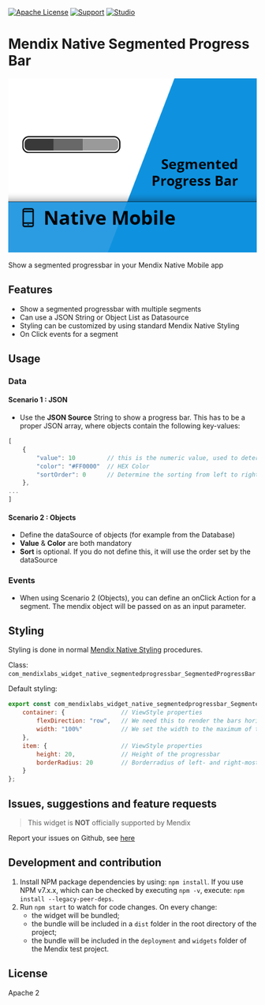 [![Apache License](https://img.shields.io/badge/license-Apache%202.0-orange.svg)](http://www.apache.org/licenses/LICENSE-2.0)
[![Support](https://img.shields.io/badge/Support-Community%20(no%20active%20support)-orange.svg)](https://docs.mendix.com/developerportal/app-store/app-store-content-support)
[![Studio](https://img.shields.io/badge/Studio%20version-9.0%2B-blue.svg)](https://appstore.home.mendix.com/link/modeler/)

# Mendix Native Segmented Progress Bar

![AppStoreIcon](/assets/AppStoreIcon.png)

Show a segmented progressbar in your Mendix Native Mobile app

## Features

- Show a segmented progressbar with multiple segments
- Can use a JSON String or Object List as Datasource
- Styling can be customized by using standard Mendix Native Styling
- On Click events for a segment

## Usage

### Data
#### Scenario 1 : JSON

- Use the **JSON Source** String to show a progress bar. This has to be a proper JSON array, where objects contain the following key-values:

```javascript
[
    {
        "value": 10         // this is the numeric value, used to determine the size (the widget calculates the total value and sizes accordingly)
        "color": "#FF0000"  // HEX Color
        "sortOrder": 0      // Determine the sorting from left to right (counting up)
    },
...
]
```

#### Scenario 2 : Objects

- Define the dataSource of objects (for example from the Database)
- **Value** & **Color** are both mandatory
- **Sort** is optional. If you do not define this, it will use the order set by the dataSource

### Events

- When using Scenario 2 (Objects), you can define an onClick Action for a segment. The mendix object will be passed on as an input parameter.

## Styling

Styling is done in normal [Mendix Native Styling](https://docs.mendix.com/refguide/native-styling-refguide) procedures.

Class: `com_mendixlabs_widget_native_segmentedprogressbar_SegmentedProgressBar`

Default styling:

```js
export const com_mendixlabs_widget_native_segmentedprogressbar_SegmentedProgressBar = {
    container: {                // ViewStyle properties
        flexDirection: "row",   // We need this to render the bars horizontally
        width: "100%"           // We set the width to the maximum of the container
    },
    item: {                     // ViewStyle properties
        height: 20,             // Height of the progressbar
        borderRadius: 20        // Borderradius of left- and right-most item
    }
};
```

## Issues, suggestions and feature requests

> This widget is **NOT** officially supported by Mendix

Report your issues on Github, see [here](https://github.com/JelteMX/mendix-native-segmented-progressbar/issues)

## Development and contribution

1. Install NPM package dependencies by using: `npm install`. If you use NPM v7.x.x, which can be checked by executing `npm -v`, execute: `npm install --legacy-peer-deps`.
1. Run `npm start` to watch for code changes. On every change:
    - the widget will be bundled;
    - the bundle will be included in a `dist` folder in the root directory of the project;
    - the bundle will be included in the `deployment` and `widgets` folder of the Mendix test project.

## License

Apache 2
